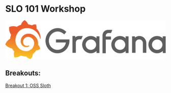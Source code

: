 # SLO 101 Workshop

![Grafana Logo](grafana.png)


## Breakouts:

[Breakout 1: OSS Sloth](./sloth.md)


